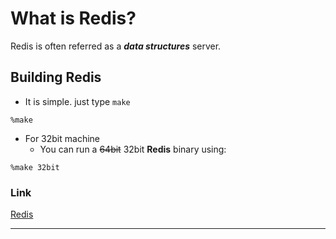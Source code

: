 # What is Redis?

Redis is often referred as a ***data structures*** server.

## Building Redis

- It is simple. just type `make`

```
%make
```

- For 32bit machine
	- You can run a ~~64bit~~ 32bit **Redis** binary using:

```
%make 32bit
```

### Link

[Redis](https//redis.io)

* * *
